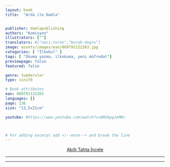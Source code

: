 ```yaml
---
layout: book
title:  "Arda ile Damla"


publisher: damlapublishing
authors: "Komisyon"
illustrators: [""]
translators: #["naci-turan","burak-dogru"]
image: assets/images/ean/869791122263.jpg
categories: [ "İlkokul" ]
tags: [ "Okuma yazma, ilkokuma, yeni müfredat"]
previewpage: false
featured: false

genre: tumdersler
type: sinif0

# Book attributes
ean: 869791122263
languages: []
page: 136
size: "13,5x21cm"

youtube: #https://www.youtube.com/watch?v=QRUbpgJeM0c



# For adding excerpt add <!--more--> and break the line
---
```


<div style="display: block; width: max-content; margin: 0 auto;">
    <a class="sscroll btn btn-light btn-sm font-weight-bold d-block float-left" 
       target="_blank"  
       href="https://edam.la/ardailedamla">
        <i class="fab fa fa-3x text-danger" aria-hidden="true"></i>
        <span class="font-weight-bold btn-sm">Akıllı Tahta İncele</span>
    </a>
</div>
<hr>
<hr>